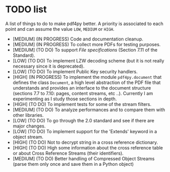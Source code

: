 # TODO list


A list of things to do to make pdf4py better. A priority is associated to each point
and can assume the value `LOW`, `MEDIUM` or `HIGH`. 

- [MEDIUM] (IN PROGRESS) Code and documentation cleanup.
- [MEDIUM] (IN PROGRESS) To collect more PDFs for testing purposes.
- [MEDIUM] (TO DO) To support *File specifications* (Section 7.11 of the Standard). 
- [LOW] (TO DO) To implement LZW decoding scheme (but it is not really necessary since it is deprecated).
- [LOW] (TO DO) To implement Public Key security handlers.
- [HIGH] (IN PROGRESS) To implement the module `pdf4py.document` that defines the
  class `Document`, a high level abstraction of the PDF file that understands and
  provides an interface to the document structure (sections 7.7 to 7.10: pages, 
  content streams, etc ..). Currently I am experimenting as I study those sections in depth.
- [HIGH] (TO DO) To implement tests for some of the stream filters.
- [MEDIUM] (TO DO) To analyze performances and to compare them with other libraries.
- [LOW] (TO DO) To go through the 2.0 standard and see if there are major changes.
- [LOW] (TO DO) To implement support for the 'Extends' keyword in a object stream.
- [HIGH] (TO DO) Not to decrypt string in a cross reference dictionary.
- [HIGH] (TO DO) High some information about the cross reference table or about Cross Reference
  Streams (their identifiers).
- [MEDIUM] (TO DO) Better handling of Compressed Object Streams (parse them only once and save them
  in a Python object)